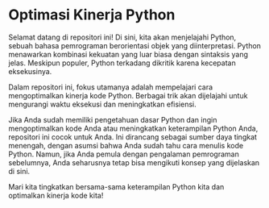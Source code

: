 # Optimasi Kinerja Python

Selamat datang di repositori ini! Di sini, kita akan menjelajahi Python, sebuah bahasa pemrograman berorientasi objek yang diinterpretasi. Python menawarkan kombinasi kekuatan yang luar biasa dengan sintaksis yang jelas. Meskipun populer, Python terkadang dikritik karena kecepatan eksekusinya.

Dalam repositori ini, fokus utamanya adalah mempelajari cara mengoptimalkan kinerja kode Python. Berbagai trik akan dijelajahi untuk mengurangi waktu eksekusi dan meningkatkan efisiensi.

Jika Anda sudah memiliki pengetahuan dasar Python dan ingin mengoptimalkan kode Anda atau meningkatkan keterampilan Python Anda, repositori ini cocok untuk Anda. Ini dirancang sebagai sumber daya tingkat menengah, dengan asumsi bahwa Anda sudah tahu cara menulis kode Python. Namun, jika Anda pemula dengan pengalaman pemrograman sebelumnya, Anda seharusnya tetap bisa mengikuti konsep yang dijelaskan di sini.

Mari kita tingkatkan bersama-sama keterampilan Python kita dan optimalkan kinerja kode kita!

